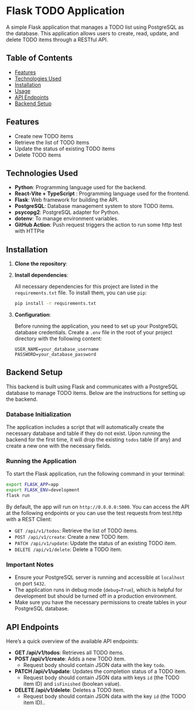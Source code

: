 
# Flask TODO Application

A simple Flask application that manages a TODO list using PostgreSQL as the database. This application allows users to create, read, update, and delete TODO items through a RESTful API.

## Table of Contents

- [Features](#features)
- [Technologies Used](#technologies-used)
- [Installation](#installation)
- [Usage](#usage)
- [API Endpoints](#api-endpoints)
- [Backend Setup](#backend-setup)

## Features

- Create new TODO items
- Retrieve the list of TODO items
- Update the status of existing TODO items
- Delete TODO items

## Technologies Used

- **Python**: Programming language used for the backend.
- **React-Vite + TypeScript** : Programming language used for the frontend.
- **Flask**: Web framework for building the API.
- **PostgreSQL**: Database management system to store TODO items.
- **psycopg2**: PostgreSQL adapter for Python.
- **dotenv**: To manage environment variables.
- **GitHub Action**: Push request triggers the action to run some http test with HTTPie

## Installation

1. **Clone the repository**:

2. **Install dependencies**:

   All necessary dependencies for this project are listed in the `requirements.txt` file. To install them, you can use `pip`:

   ```bash
   pip install -r requirements.txt
   ```

3. **Configuration**:

   Before running the application, you need to set up your PostgreSQL database credentials. Create a `.env` file in the root of your project directory with the following content:

   ```plaintext
   USER_NAME=your_database_username
   PASSWORD=your_database_password
   ```

## Backend Setup

This backend is built using Flask and communicates with a PostgreSQL database to manage TODO items. Below are the instructions for setting up the backend.

### Database Initialization

The application includes a script that will automatically create the necessary database and table if they do not exist. Upon running the backend for the first time, it will drop the existing `todos` table (if any) and create a new one with the necessary fields.

### Running the Application

To start the Flask application, run the following command in your terminal:

```bash
export FLASK_APP=app
export FLASK_ENV=development
flask run
```
By default, the app will run on `http://0.0.0.0:5000`. You can access the API at the following endpoints or you can use the test requests from test.http with a REST Client:

- `GET /api/v1/todos`: Retrieve the list of TODO items.
- `POST /api/v1/create`: Create a new TODO item.
- `PATCH /api/v1/update`: Update the status of an existing TODO item.
- `DELETE /api/v1/delete`: Delete a TODO item.

### Important Notes

- Ensure your PostgreSQL server is running and accessible at `localhost` on port `5432`.
- The application runs in debug mode (`debug=True`), which is helpful for development but should be turned off in a production environment.
- Make sure you have the necessary permissions to create tables in your PostgreSQL database.

## API Endpoints

Here’s a quick overview of the available API endpoints:

- **GET /api/v1/todos**: Retrieves all TODO items.
- **POST /api/v1/create**: Adds a new TODO item.
  - Request body should contain JSON data with the key `todo`.
- **PATCH /api/v1/update**: Updates the completion status of a TODO item.
  - Request body should contain JSON data with keys `id` (the TODO item ID) and `isFinished` (boolean value).
- **DELETE /api/v1/delete**: Deletes a TODO item.
  - Request body should contain JSON data with the key `id` (the TODO item ID)..
